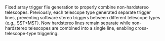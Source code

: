 Fixed array trigger file generation to properly combine non-hardstereo telescopes. Previously, each telescope type generated separate trigger lines, preventing software stereo triggers between different telescope types (e.g., SST+MST). Now hardstereo lines remain separate while non-hardstereo telescopes are combined into a single line, enabling cross-telescope-type triggering.
